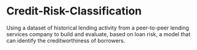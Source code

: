 # Credit-Risk-Classification
Using a dataset of historical lending activity from a peer-to-peer lending services company to build and evaluate, based on loan risk, a model that can identify the creditworthiness of borrowers.
